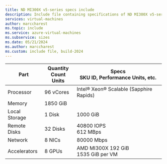```yaml
---
title: ND MI300X v5-series specs include
description: Include file containing specifications of ND MI300X v5-series virtual machine (VM) sizes.
services: virtual-machines
author: marccharest
ms.topic: include
ms.service: azure-virtual-machines
ms.subservice: sizes
ms.date: 05/21/2024
ms.author: marccharest
ms.custom: include file, build-2024
---
```

| Part | Quantity <br>Count Units | Specs <br>SKU ID, Performance Units, etc.  |
|---|---|---|
| Processor        | 96 vCores   | Intel® Xeon® Scalable (Sapphire Rapids)           |
| Memory           | 1850 GiB    |                                                |
| Local Storage    | 1 Disk      | 1000 GiB
| Remote Disks     | 32 Disks    |  40800 IOPS <br> 612 MBps    |
| Network          | 8 NICs      |  80000 Mbps                                 |
| Accelerators     | 8 GPUs      | AMD MI300X 192 GiB <br> 1535 GiB per VM |
